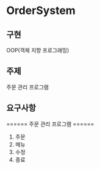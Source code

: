 # OrderSystem

## 구현
OOP(객체 지향 프로그래밍)

## 주제
주문 관리 프로그램

## 요구사항
====== 주문 관리 프로그램 ======
1. 주문
2. 메뉴
3. 수정
4. 종료

